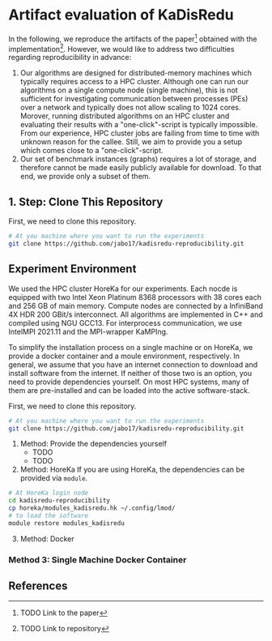 # Artifact evaluation of KaDisRedu

In the following, we reproduce the artifacts of the paper[^1] obtained with the implementation[^2].
However, we would like to address two difficulties regarding reproducibility in advance:

1. Our algorithms are designed for distributed-memory machines which typically requires access to a HPC cluster.
Although one can run our algorithms on a single compute node (single machine), this is not sufficient for investigating communication between processes (PEs) over a network and typically does not allow scaling to 1024 cores.
Morover, running distributed algorithms on an HPC cluster and evaluating their results with a "one-click"-script is typically impossible.
From our experience, HPC cluster jobs are failing from time to time with unknown reason for the callee.
Still, we aim to provide you a setup which comes close to a "one-click"-script.
2. Our set of benchmark instances (graphs) requires a lot of storage, and therefore cannot be made easily publicly available for download.
To that end, we provide only a subset of them.

## 1. Step: Clone This Repository
First, we need to clone this repository.
```bash
# At you machine where you want to run the experiments
git clone https://github.com/jabo17/kadisredu-reproducibility.git
```

## Experiment Environment

We used the HPC cluster HoreKa for our experiments.
Each nocde is equipped with two Intel Xeon Platinum 8368 processors with 38 cores each and 256 GB of main memory.
Compute nodes are connected by a InfiniBand 4X HDR 200 GBit/s interconnect.
All algorithms are implemented in C++ and compiled using NGU GCC13.
For interprocess communication, we use IntelMPI 2021.11 and the MPI-wrapper KaMPIng.

To simplify the installation process on a single machine or on HoreKa, we provide a docker container and a moule environment, respectively.
In general, we assume that you have an internet connection to download and install software from the internet.
If neither of those two is an option, you need to provide dependencies yourself.
On most HPC systems, many of them are pre-installed and can be loaded into the active software-stack.

First, we need to clone this repository.
```bash
# At you machine where you want to run the experiments
git clone https://github.com/jabo17/kadisredu-reproducibility.git
```

1. Method: Provide the dependencies yourself
    - TODO
    - TODO
2. Method: HoreKa
If you are using HoreKa, the dependencies can be provided via `module`.
```bash
# At HoreKa login node
cd kadisredu-reproducibility
cp horeka/modules_kadisredu.hk ~/.config/lmod/
# to load the software
module restore modules_kadisredu
```
3. Method: Docker



### Method 3: Single Machine Docker Container






## References
[^1]: TODO Link to the paper
[^2]: TODO Link to repository
